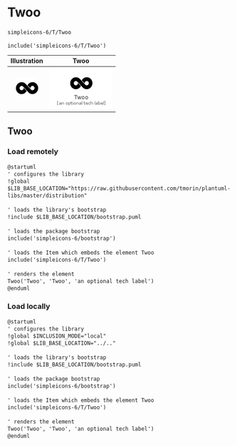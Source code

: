 # Twoo


```text
simpleicons-6/T/Twoo
```

```text
include('simpleicons-6/T/Twoo')
```



| Illustration | Twoo |
| :---: | :---: |
| ![illustration for Illustration](../../simpleicons-6/T/Twoo.png) | ![illustration for Twoo](../../simpleicons-6/T/Twoo.Local.png) |




## Twoo

### Load remotely
```plantuml
@startuml
' configures the library
!global $LIB_BASE_LOCATION="https://raw.githubusercontent.com/tmorin/plantuml-libs/master/distribution"

' loads the library's bootstrap
!include $LIB_BASE_LOCATION/bootstrap.puml

' loads the package bootstrap
include('simpleicons-6/bootstrap')

' loads the Item which embeds the element Twoo
include('simpleicons-6/T/Twoo')

' renders the element
Twoo('Twoo', 'Twoo', 'an optional tech label')
@enduml
```

### Load locally
```plantuml
@startuml
' configures the library
!global $INCLUSION_MODE="local"
!global $LIB_BASE_LOCATION="../.."

' loads the library's bootstrap
!include $LIB_BASE_LOCATION/bootstrap.puml

' loads the package bootstrap
include('simpleicons-6/bootstrap')

' loads the Item which embeds the element Twoo
include('simpleicons-6/T/Twoo')

' renders the element
Twoo('Twoo', 'Twoo', 'an optional tech label')
@enduml
```

